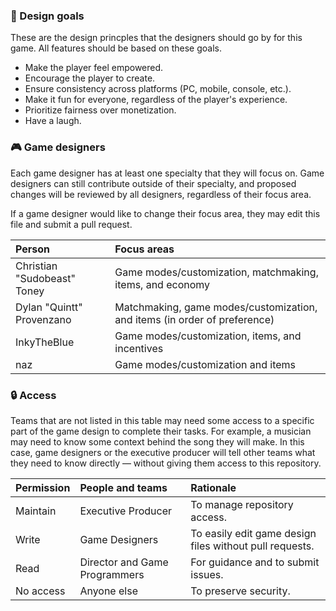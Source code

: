 ### 🥅 Design goals
These are the design princples that the designers should go by for this game. All features should be based on these goals.
* Make the player feel empowered.
* Encourage the player to create.
* Ensure consistency across platforms (PC, mobile, console, etc.).
* Make it fun for everyone, regardless of the player's experience.
* Prioritize fairness over monetization.
* Have a laugh.

### 🎮 Game designers
Each game designer has at least one specialty that they will focus on. Game designers can still contribute outside of their specialty, and proposed changes will be reviewed by all designers, regardless of their focus area. 

If a game designer would like to change their focus area, they may edit this file and submit a pull request.
<table>
  <thead>
    <tr>
      <th align="left">Person</th>
      <th align="left">Focus areas</th>
    </tr>
  </thead>
  <tbody>
    <tr>
      <td>Christian "Sudobeast" Toney</td>
      <td>Game modes/customization, matchmaking, items, and economy</td>
    </tr>
    <tr>
      <td>Dylan "Quintt" Provenzano</td>
      <td>Matchmaking, game modes/customization, and items (in order of preference)</td>
    </tr>
    <tr>
      <td>InkyTheBlue</td>
      <td>Game modes/customization, items, and incentives</td>
    </tr>
    <tr>
      <td>naz</td>
      <td>Game modes/customization and items</td>
    </tr>
  </tbody>
</table>

### 🔒 Access
Teams that are not listed in this table may need some access to a specific part of the game design to complete their tasks. For example, a musician may need to know some context behind the song they will make. In this case, game designers or the executive producer will tell other teams what they need to know directly — without giving them access to this repository. 
<table>
  <thead>
    <tr>
      <th align="left">Permission</th>
      <th align="left">People and teams</th>
      <th align="left">Rationale</th>
    </tr>
  </thead>
  <tbody>
    <tr>
      <td>Maintain</td>
      <td>Executive Producer</td>
      <td>To manage repository access.</td>
    </tr>
    <tr>
      <td>Write</td>
      <td>Game Designers</td>
      <td>To easily edit game design files without pull requests.</td>
    </tr>
    <tr>
      <td>Read</td>
      <td>Director and Game Programmers</td>
      <td>For guidance and to submit issues.</td>
    </tr>
    <tr>
      <td>No access</td>
      <td>Anyone else</td>
      <td>To preserve security.</td>
    </tr>
  </tbody>
</table>
